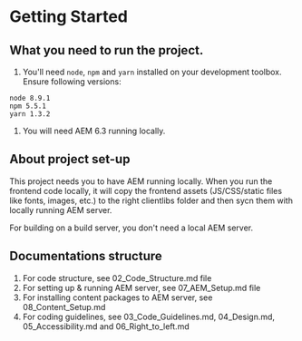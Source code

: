 # Getting Started

## What you need to run the project.
1. You'll need `node`, `npm` and `yarn`  installed on your development toolbox. Ensure following versions:
```text
node 8.9.1
npm 5.5.1
yarn 1.3.2
```
1. You will need AEM 6.3 running locally.

## About project set-up

This project needs you to have AEM running locally. When you run the frontend code locally, it will copy the frontend assets (JS/CSS/static files like fonts, images, etc.) to the right clientlibs folder and then sycn them with locally running AEM server.

For building on a build server, you don't need a local AEM server. 

## Documentations structure

1. For code structure, see 02_Code_Structure.md file
1. For setting up & running AEM server, see 07_AEM_Setup.md file
1. For installing content packages to AEM server, see 08_Content_Setup.md
1. For coding guidelines, see 03_Code_Guidelines.md, 04_Design.md, 05_Accessibility.md and 06_Right_to_left.md

